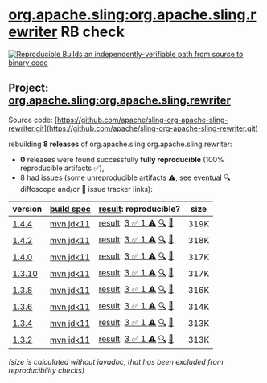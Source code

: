 [org.apache.sling:org.apache.sling.rewriter](https://central.sonatype.com/artifact/org.apache.sling/org.apache.sling.rewriter/versions) RB check
=======

[![Reproducible Builds](https://reproducible-builds.org/images/logos/rb.svg) an independently-verifiable path from source to binary code](https://reproducible-builds.org/)

## Project: [org.apache.sling:org.apache.sling.rewriter](https://central.sonatype.com/artifact/org.apache.sling/org.apache.sling.rewriter/versions)

Source code: [https://github.com/apache/sling-org-apache-sling-rewriter.git](https://github.com/apache/sling-org-apache-sling-rewriter.git)

rebuilding **8 releases** of org.apache.sling:org.apache.sling.rewriter:
- **0** releases were found successfully **fully reproducible** (100% reproducible artifacts :white_check_mark:),
- 8 had issues (some unreproducible artifacts :warning:, see eventual :mag: diffoscope and/or :memo: issue tracker links):

| version | [build spec](/BUILDSPEC.md) | [result](https://reproducible-builds.org/docs/jvm/): reproducible? | size |
| -- | --------- | ------ | -- |
| [1.4.4](https://central.sonatype.com/artifact/org.apache.sling/org.apache.sling.rewriter/1.4.4/pom) | [mvn jdk11](org.apache.sling.rewriter-1.4.4.buildspec) | [result](org.apache.sling.rewriter-1.4.4.buildinfo): [3 :white_check_mark:  1 :warning:](org.apache.sling.rewriter-1.4.4.buildcompare) [:mag:](org.apache.sling.rewriter-1.4.4.diffoscope) [:memo:](https://github.com/apache/sling-org-apache-sling-rewriter/pull/14) | 319K |
| [1.4.2](https://central.sonatype.com/artifact/org.apache.sling/org.apache.sling.rewriter/1.4.2/pom) | [mvn jdk11](org.apache.sling.rewriter-1.4.2.buildspec) | [result](org.apache.sling.rewriter-1.4.2.buildinfo): [3 :white_check_mark:  1 :warning:](org.apache.sling.rewriter-1.4.2.buildcompare) [:mag:](org.apache.sling.rewriter-1.4.2.diffoscope) [:memo:](https://github.com/apache/sling-org-apache-sling-rewriter/pull/14) | 318K |
| [1.4.0](https://central.sonatype.com/artifact/org.apache.sling/org.apache.sling.rewriter/1.4.0/pom) | [mvn jdk11](org.apache.sling.rewriter-1.4.0.buildspec) | [result](org.apache.sling.rewriter-1.4.0.buildinfo): [3 :white_check_mark:  1 :warning:](org.apache.sling.rewriter-1.4.0.buildcompare) [:mag:](org.apache.sling.rewriter-1.4.0.diffoscope) [:memo:](https://github.com/apache/sling-org-apache-sling-rewriter/pull/14) | 317K |
| [1.3.10](https://central.sonatype.com/artifact/org.apache.sling/org.apache.sling.rewriter/1.3.10/pom) | [mvn jdk11](org.apache.sling.rewriter-1.3.10.buildspec) | [result](org.apache.sling.rewriter-1.3.10.buildinfo): [3 :white_check_mark:  1 :warning:](org.apache.sling.rewriter-1.3.10.buildcompare) [:mag:](org.apache.sling.rewriter-1.3.10.diffoscope) [:memo:](https://github.com/apache/sling-org-apache-sling-rewriter/pull/13) | 317K |
| [1.3.8](https://central.sonatype.com/artifact/org.apache.sling/org.apache.sling.rewriter/1.3.8/pom) | [mvn jdk11](org.apache.sling.rewriter-1.3.8.buildspec) | [result](org.apache.sling.rewriter-1.3.8.buildinfo): [3 :white_check_mark:  1 :warning:](org.apache.sling.rewriter-1.3.8.buildcompare) [:mag:](org.apache.sling.rewriter-1.3.8.diffoscope) [:memo:](https://github.com/apache/sling-org-apache-sling-rewriter/pull/13) | 316K |
| [1.3.6](https://central.sonatype.com/artifact/org.apache.sling/org.apache.sling.rewriter/1.3.6/pom) | [mvn jdk11](org.apache.sling.rewriter-1.3.6.buildspec) | [result](org.apache.sling.rewriter-1.3.6.buildinfo): [3 :white_check_mark:  1 :warning:](org.apache.sling.rewriter-1.3.6.buildcompare) [:mag:](org.apache.sling.rewriter-1.3.6.diffoscope) [:memo:](https://github.com/apache/sling-org-apache-sling-rewriter/pull/13) | 314K |
| [1.3.4](https://central.sonatype.com/artifact/org.apache.sling/org.apache.sling.rewriter/1.3.4/pom) | [mvn jdk11](org.apache.sling.rewriter-1.3.4.buildspec) | [result](org.apache.sling.rewriter-1.3.4.buildinfo): [3 :white_check_mark:  1 :warning:](org.apache.sling.rewriter-1.3.4.buildcompare) [:mag:](org.apache.sling.rewriter-1.3.4.diffoscope) [:memo:](https://github.com/apache/sling-org-apache-sling-rewriter/pull/10) | 313K |
| [1.3.2](https://central.sonatype.com/artifact/org.apache.sling/org.apache.sling.rewriter/1.3.2/pom) | [mvn jdk11](org.apache.sling.rewriter-1.3.2.buildspec) | [result](org.apache.sling.rewriter-1.3.2.buildinfo): [3 :white_check_mark:  1 :warning:](org.apache.sling.rewriter-1.3.2.buildcompare) [:mag:](org.apache.sling.rewriter-1.3.2.diffoscope) [:memo:](https://issues.apache.org/jira/browse/SM-5021) | 313K |

<i>(size is calculated without javadoc, that has been excluded from reproducibility checks)</i>
